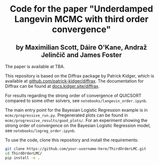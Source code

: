 <h1 align='center'>Code for the paper "Underdamped Langevin MCMC with third order convergence"</h1>
<h2 align='center'>by Maximilian Scott, Dáire O'Kane, Andraž Jelinčič and James Foster</h2>

The paper is available at TBA.

This repository is based on the Diffrax package by Patrick Kidger, which is available at [github.com/patrick-kidger/diffrax](https://github.com/patrick-kidger/diffrax).
The documentation for Diffrax can be found at [docs.kidger.site/diffrax](https://docs.kidger.site/diffrax).

For results regarding the strong order of convergence of QUICSORT compared to some other solvers,
see `notebooks/langevin_order.ipynb`.

The main entry point for the Bayesian Logistic Regression example is in `mcmc/progressive_run.py`.
Pregenerated plots can be found in `mcmc/progressive_results/good_plots/`.
For an experiment showing the strong order of convergence on the Bayesian Logistic Regression model, see `notebooks/logreg_order.ipynb`.

To use the code, clone this repository and install the requirements:

```bash
git clone https://github.com/your-username-here/ThirdOrderLMC.git
cd ThirdOrderLMC/
pip install -e .
```